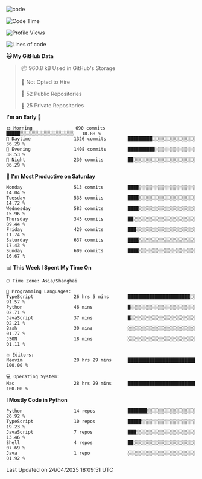 
<!--
**liuyaanng/liuyaanng** is a ✨ _special_ ✨ repository because its `README.md` (this file) appears on your GitHub profile.

Here are some ideas to get you started:

- 🔭 I’m currently working on ...
- 🌱 I’m currently learning ...
- 👯 I’m looking to collaborate on ...
- 🤔 I’m looking for help with ...
- 💬 Ask me about ...
- 📫 How to reach me: ...
- 😄 Pronouns: ...
- ⚡ Fun fact: ...
-->


![code](https://cdn.jsdelivr.net/gh/liuyaanng/liuyaanng@1.0/code.gif) 

<!--START_SECTION:waka-->
![Code Time](http://img.shields.io/badge/Code%20Time-1%2C387%20hrs%2029%20mins-blue)

![Profile Views](http://img.shields.io/badge/Profile%20Views-0-blue)

![Lines of code](https://img.shields.io/badge/From%20Hello%20World%20I%27ve%20Written-21.0%20million%20lines%20of%20code-blue)

**🐱 My GitHub Data** 

> 📦 960.8 kB Used in GitHub's Storage 
 > 
> 🚫 Not Opted to Hire
 > 
> 📜 52 Public Repositories 
 > 
> 🔑 25 Private Repositories 
 > 
**I'm an Early 🐤** 

```text
🌞 Morning                690 commits         █████░░░░░░░░░░░░░░░░░░░░   18.88 % 
🌆 Daytime                1326 commits        █████████░░░░░░░░░░░░░░░░   36.29 % 
🌃 Evening                1408 commits        ██████████░░░░░░░░░░░░░░░   38.53 % 
🌙 Night                  230 commits         ██░░░░░░░░░░░░░░░░░░░░░░░   06.29 % 
```
📅 **I'm Most Productive on Saturday** 

```text
Monday                   513 commits         ████░░░░░░░░░░░░░░░░░░░░░   14.04 % 
Tuesday                  538 commits         ████░░░░░░░░░░░░░░░░░░░░░   14.72 % 
Wednesday                583 commits         ████░░░░░░░░░░░░░░░░░░░░░   15.96 % 
Thursday                 345 commits         ██░░░░░░░░░░░░░░░░░░░░░░░   09.44 % 
Friday                   429 commits         ███░░░░░░░░░░░░░░░░░░░░░░   11.74 % 
Saturday                 637 commits         ████░░░░░░░░░░░░░░░░░░░░░   17.43 % 
Sunday                   609 commits         ████░░░░░░░░░░░░░░░░░░░░░   16.67 % 
```


📊 **This Week I Spent My Time On** 

```text
🕑︎ Time Zone: Asia/Shanghai

💬 Programming Languages: 
TypeScript               26 hrs 5 mins       ███████████████████████░░   91.57 % 
Python                   46 mins             █░░░░░░░░░░░░░░░░░░░░░░░░   02.71 % 
JavaScript               37 mins             █░░░░░░░░░░░░░░░░░░░░░░░░   02.21 % 
Bash                     30 mins             ░░░░░░░░░░░░░░░░░░░░░░░░░   01.77 % 
JSON                     18 mins             ░░░░░░░░░░░░░░░░░░░░░░░░░   01.11 % 

🔥 Editors: 
Neovim                   28 hrs 29 mins      █████████████████████████   100.00 % 

💻 Operating System: 
Mac                      28 hrs 29 mins      █████████████████████████   100.00 % 
```

**I Mostly Code in Python** 

```text
Python                   14 repos            ███████░░░░░░░░░░░░░░░░░░   26.92 % 
TypeScript               10 repos            █████░░░░░░░░░░░░░░░░░░░░   19.23 % 
JavaScript               7 repos             ███░░░░░░░░░░░░░░░░░░░░░░   13.46 % 
Shell                    4 repos             ██░░░░░░░░░░░░░░░░░░░░░░░   07.69 % 
Java                     1 repo              ░░░░░░░░░░░░░░░░░░░░░░░░░   01.92 % 
```




 Last Updated on 24/04/2025 18:09:51 UTC
<!--END_SECTION:waka-->
